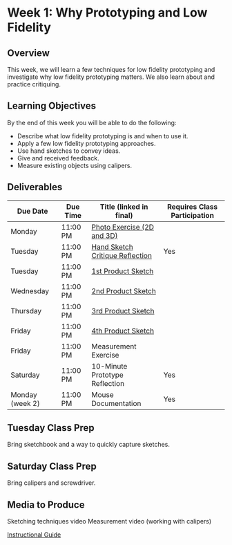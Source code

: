 # Week 1: Why Prototyping and Low Fidelity

## Overview
This week, we will learn a few techniques for low fidelity prototyping and investigate why low fidelity prototyping matters. We also learn about and practice critiquing.

## Learning Objectives
By the end of this week you will be able to do the following:
- Describe what low fidelity prototyping is and when to use it.
- Apply a few low fidelity prototyping approaches.
- Use hand sketches to convey ideas.
- Give and received feedback.
- Measure existing objects using calipers.

## Deliverables

| Due Date	| Due Time	| Title (linked in final) |	Requires Class Participation |
| --- | --- | --- | --- |
| Monday |	11:00 PM | [Photo Exercise (2D and 3D)](/assignments/photo.md) |  |	
| Tuesday |	11:00 PM | [Hand Sketch Critique Reflection](/assignments/handsketch_critique_1.md) | Yes |
| Tuesday |	11:00 PM |	[1st Product Sketch](/assignments/prod_sketch.md) |  |	
| Wednesday | 11:00 PM | [2nd Product Sketch](/assignments/prod_sketch.md) |  |
| Thursday | 11:00 PM |	[3rd Product Sketch](/assignments/prod_sketch.md) |  |	
| Friday |	11:00 PM |	[4th Product Sketch](/assignments/prod_sketch.md) |  |	
| Friday |	11:00 PM |	Measurement Exercise |  |	
| Saturday | 11:00 PM |	10-Minute Prototype Reflection | Yes |
| Monday (week 2) |	11:00 PM |	Mouse Documentation | Yes |

## Tuesday Class Prep
Bring sketchbook and a way to quickly capture sketches.
## Saturday Class Prep
Bring calipers and screwdriver.
## Media to Produce
Sketching techniques video
Measurement video (working with calipers)

[Instructional Guide](/inst_guides/week_1.md)